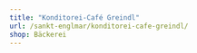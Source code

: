 ```yaml
---
title: "Konditorei-Café Greindl"
url: /sankt-englmar/konditorei-cafe-greindl/
shop: Bäckerei
---
```

